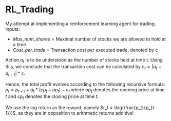 # RL_Trading


My attempt at implementing a reinforcement learning agent for trading. Inputs: 
- *Max_num_shares* = Maximal number of stocks we are allowed to hold at a time
- *Cost_per_trade* = Transaction cost per executed trade, denoted by c

Action $a_t$ is to be understood as the number of stocks held at time $t$. Using this, we conclude that the transaction cost can be calculated by
$c_t = |a_t - a_{t-1}| * c$.

Hence, the total profit evolves according to the following recursive formula:
$p_t = p_{t-1} + a_t * (cp_t - op_t) - c_t$
where $op_t$ denotes the opening price at time $t$ and $cp_t$ denotes the closing price at time $t$.

We use the log return as the reward, namely
$r_t = \log(\frac{p_t}{p_{t-1}})$,
as they are in opposition to arithmetic returns additive!
